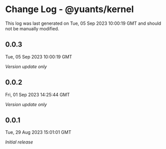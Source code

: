 # Change Log - @yuants/kernel

This log was last generated on Tue, 05 Sep 2023 10:00:19 GMT and should not be manually modified.

## 0.0.3
Tue, 05 Sep 2023 10:00:19 GMT

_Version update only_

## 0.0.2
Fri, 01 Sep 2023 14:25:44 GMT

_Version update only_

## 0.0.1
Tue, 29 Aug 2023 15:01:01 GMT

_Initial release_

